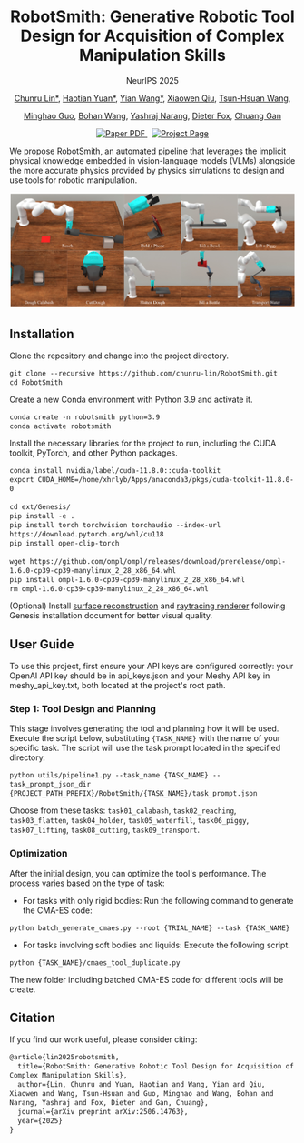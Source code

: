 <p align="center">
  <h1 align="center">RobotSmith: Generative Robotic Tool Design for Acquisition of Complex Manipulation Skills</h1>
  <p align="center">
    NeurIPS 2025
  </p>
  <p align="center">
    <a href="https://chunru-lin.github.io/">Chunru Lin*</a>,
    <a href="https://github.com/dozingbear">Haotian Yuan*</a>,
    <a href="https://wangyian-me.github.io/">Yian Wang*</a>,
    <a href="https://openreview.net/profile?id=%7EXiaowen_Qiu1">Xiaowen Qiu</a>,
    <a href="https://zswang666.github.io/">Tsun-Hsuan Wang</a>,
  </p>
  <p align="center">
    <a href="https://www.minghaoguo.com/">Minghao Guo</a>,
    <a href="https://bohanwang123.com/">Bohan Wang</a>,
    <a href="https://research.nvidia.com/person/yashraj-narang">Yashraj Narang</a>,
    <a href="https://homes.cs.washington.edu/~fox/">Dieter Fox</a>,
    <a href="https://people.csail.mit.edu/ganchuang">Chuang Gan</a>
  </p>
  <p align="center">
    <a href="https://www.arxiv.org/abs/2506.14763">
      <img src='https://img.shields.io/badge/Paper-PDF-red?style=flat&logo=arXiv&logoColor=red' alt='Paper PDF'>
    </a>
    <a href='https://umass-embodied-agi.github.io/RobotSmith/' style='padding-left: 0.5rem;'>
      <img src='https://img.shields.io/badge/Project-Page-blue?style=flat&logo=Google%20chrome&logoColor=blue' alt='Project Page'>
    </a>
    <!-- <a href='https://huggingface.co/anyeZHY/tesseract' style='padding-left: 0.5rem;'>
      <img src='https://img.shields.io/badge/Model-Hugging%20Face-yellow?style=flat&logo=Hugging%20face&logoColor=yellow' alt='Model Hugging Face'>
    </a> -->
  </p>
</p>

We propose RobotSmith, an automated pipeline that leverages the implicit physical knowledge embedded in vision-language models (VLMs) alongside the more accurate physics provided by physics simulations to design and use tools for robotic manipulation.


![img](assets/task_gallery.png)

## Installation

Clone the repository and change into the project directory.

```
git clone --recursive https://github.com/chunru-lin/RobotSmith.git
cd RobotSmith
```

Create a new Conda environment with Python 3.9 and activate it.

```
conda create -n robotsmith python=3.9
conda activate robotsmith
```

Install the necessary libraries for the project to run, including the CUDA toolkit, PyTorch, and other Python packages.

```
conda install nvidia/label/cuda-11.8.0::cuda-toolkit
export CUDA_HOME=/home/xhrlyb/Apps/anaconda3/pkgs/cuda-toolkit-11.8.0-0

cd ext/Genesis/
pip install -e .
pip install torch torchvision torchaudio --index-url https://download.pytorch.org/whl/cu118
pip install open-clip-torch

wget https://github.com/ompl/ompl/releases/download/prerelease/ompl-1.6.0-cp39-cp39-manylinux_2_28_x86_64.whl
pip install ompl-1.6.0-cp39-cp39-manylinux_2_28_x86_64.whl
rm ompl-1.6.0-cp39-cp39-manylinux_2_28_x86_64.whl
```

(Optional) Install [surface reconstruction](https://genesis-world.readthedocs.io/en/latest/user_guide/overview/installation.html#optional-motion-planning) and [raytracing renderer](https://genesis-world.readthedocs.io/en/latest/user_guide/overview/installation.html#optional-ray-tracing-renderer) following Genesis installation document for better visual quality.


## User Guide

To use this project, first ensure your API keys are configured correctly: your OpenAI API key should be in api_keys.json and your Meshy API key in meshy_api_key.txt, both located at the project's root path.


### Step 1: Tool Design and Planning

This stage involves generating the tool and planning how it will be used. Execute the script below, substituting `{TASK_NAME}` with the name of your specific task. The script will use the task prompt located in the specified directory.

```
python utils/pipeline1.py --task_name {TASK_NAME} --task_prompt_json_dir {PROJECT_PATH_PREFIX}/RobotSmith/{TASK_NAME}/task_prompt.json
```

Choose from these tasks: `task01_calabash`, `task02_reaching`, `task03_flatten`, `task04_holder`, `task05_waterfill`, `task06_piggy`, `task07_lifting`, `task08_cutting`, `task09_transport`. 

### Optimization

After the initial design, you can optimize the tool's performance. The process varies based on the type of task:

- For tasks with only rigid bodies: Run the following command to generate the CMA-ES code:
```
python batch_generate_cmaes.py --root {TRIAL_NAME} --task {TASK_NAME}
```

- For tasks involving soft bodies and liquids: Execute the following script. 

```
python {TASK_NAME}/cmaes_tool_duplicate.py
```
The new folder including batched CMA-ES code for different tools will be create. 

## Citation

If you find our work useful, please consider citing:
```
@article{lin2025robotsmith,
  title={RobotSmith: Generative Robotic Tool Design for Acquisition of Complex Manipulation Skills},
  author={Lin, Chunru and Yuan, Haotian and Wang, Yian and Qiu, Xiaowen and Wang, Tsun-Hsuan and Guo, Minghao and Wang, Bohan and Narang, Yashraj and Fox, Dieter and Gan, Chuang},
  journal={arXiv preprint arXiv:2506.14763},
  year={2025}
}
```